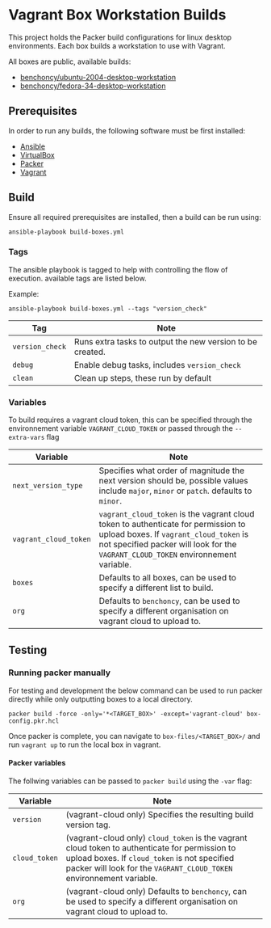 # Vagrant Box Workstation Builds

This project holds the Packer build configurations for linux desktop environments. Each box builds a workstation to use with Vagrant.

All boxes are public, available builds:
- [benchoncy/ubuntu-2004-desktop-workstation](https://app.vagrantup.com/benchoncy/boxes/ubuntu-2004-desktop-workstation)
- [benchoncy/fedora-34-desktop-workstation](https://app.vagrantup.com/benchoncy/boxes/fedora-34-desktop-workstation)

## Prerequisites

In order to run any builds, the following software must be first installed:
- [Ansible](https://docs.ansible.com/ansible/latest/installation_guide/)
- [VirtualBox](https://www.virtualbox.org/)
- [Packer](https://www.packer.io/downloads)
- [Vagrant](https://www.vagrantup.com/downloads)

## Build

Ensure all required prerequisites are installed, then a build can be run using:

```shell
ansible-playbook build-boxes.yml
```

### Tags

The ansible playbook is tagged to help with controlling the flow of execution. available tags are listed below.

Example:
```shell
ansible-playbook build-boxes.yml --tags "version_check"
```

| Tag | Note |
| ----------- | ----------- |
| `version_check` | Runs extra tasks to output the new version to be created. |
| `debug` | Enable debug tasks, includes `version_check` |
| `clean` | Clean up steps, these run by default |

### Variables

To build requires a vagrant cloud token, this can be specified through the environnement variable `VAGRANT_CLOUD_TOKEN` or passed through the `--extra-vars` flag

| Variable | Note |
| ----------- | ----------- |
| `next_version_type` | Specifies what order of magnitude the next version should be, possible values include `major`, `minor` or `patch`. defaults to `minor`. |
| `vagrant_cloud_token` | `vagrant_cloud_token` is the vagrant cloud token to authenticate for permission to upload boxes. If `vagrant_cloud_token` is not specified packer will look for the `VAGRANT_CLOUD_TOKEN` environnement variable. |
| `boxes` | Defaults to all boxes, can be used to specify a different list to build. |
| `org` | Defaults to `benchoncy`, can be used to specify a different organisation on vagrant cloud to upload to. |

## Testing

### Running packer manually

For testing and development the below command can be used to run packer directly while only outputting boxes to a local directory.

```shell
packer build -force -only='*<TARGET_BOX>' -except='vagrant-cloud' box-config.pkr.hcl
```

Once packer is complete, you can navigate to `box-files/<TARGET_BOX>/` and run `vagrant up` to run the local box in vagrant.

#### Packer variables

The follwing variables can be passed to `packer build` using the `-var` flag:

| Variable | Note |
| ----------- | ----------- |
| `version` | (vagrant-cloud only) Specifies the resulting build version tag. |
| `cloud_token` | (vagrant-cloud only) `cloud_token` is the vagrant cloud token to authenticate for permission to upload boxes. If `cloud_token` is not specified packer will look for the `VAGRANT_CLOUD_TOKEN` environnement variable. |
| `org` | (vagrant-cloud only) Defaults to `benchoncy`, can be used to specify a different organisation on vagrant cloud to upload to. |